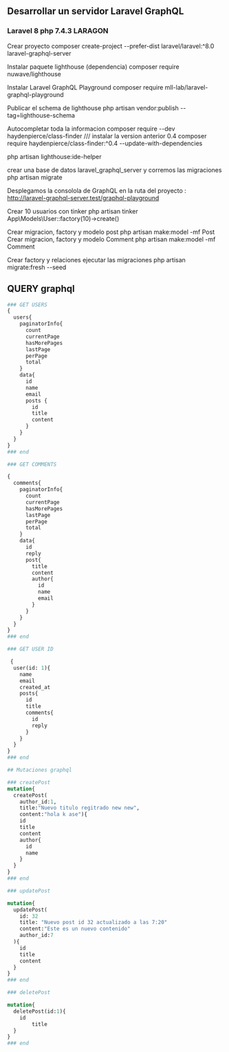 ## Desarrollar un servidor Laravel GraphQL 
### Laravel 8  php 7.4.3 LARAGON

Crear proyecto
composer create-project --prefer-dist laravel/laravel:^8.0  laravel-graphql-server

Instalar paquete lighthouse (dependencia)
composer require nuwave/lighthouse

Instalar Laravel GraphQL Playground
composer require mll-lab/laravel-graphql-playground

Publicar el schema de lighthouse
php artisan vendor:publish --tag=lighthouse-schema

Autocompletar toda la informacion
composer require --dev haydenpierce/class-finder /// instalar la version anterior 0.4
composer require haydenpierce/class-finder:^0.4 --update-with-dependencies

php artisan lighthouse:ide-helper

crear una base de datos laravel_graphql_server y corremos las migraciones
php artisan migrate

Desplegamos la consolola de GraphQL en la ruta del proyecto :
http://laravel-graphql-server.test/graphql-playground

Crear 10 usuarios con tinker
php artisan tinker 
App\Models\User::factory(10)->create()

Crear migracion, factory y modelo post
php artisan make:model -mf Post
Crear migracion, factory y modelo Comment
php artisan make:model -mf Comment

Crear factory y relaciones ejecutar las migraciones
php artisan migrate:fresh --seed


## QUERY graphql
```graphql
### GET USERS 
{
  users{
    paginatorInfo{
      count
      currentPage
      hasMorePages
      lastPage
      perPage
      total
    }
    data{
      id
      name
      email
      posts {
        id
        title
        content
      }
    }
  }
}
### end 

### GET COMMENTS

{
  comments{
    paginatorInfo{
      count
      currentPage
      hasMorePages
      lastPage
      perPage
      total
    }
    data{
      id
      reply
      post{
        title
        content
        author{
          id
          name
          email
        }
      }
    }
  }
}
### end

### GET USER ID 

 {
  user(id: 1){
    name
    email
    created_at
    posts{
      id
      title
      comments{
        id
        reply
      }
    }
  }
}
### end 

## Mutaciones graphql 

### createPost
mutation{
  createPost(
    author_id:1,
    title:"Nuevo titulo regitrado new new",
    content:"hola k ase"){
    id
    title
    content
    author{
      id
      name
    }
  }
}
### end 

### updatePost 

mutation{
  updatePost(
    id: 32
    title: "Nuevo post id 32 actualizado a las 7:20"
    content:"Este es un nuevo contenido"
    author_id:7
  ){
    id
    title
    content
  }
}
### end 

### deletePost 

mutation{
  deletePost(id:1){
    id
		title
  }
}
### end 